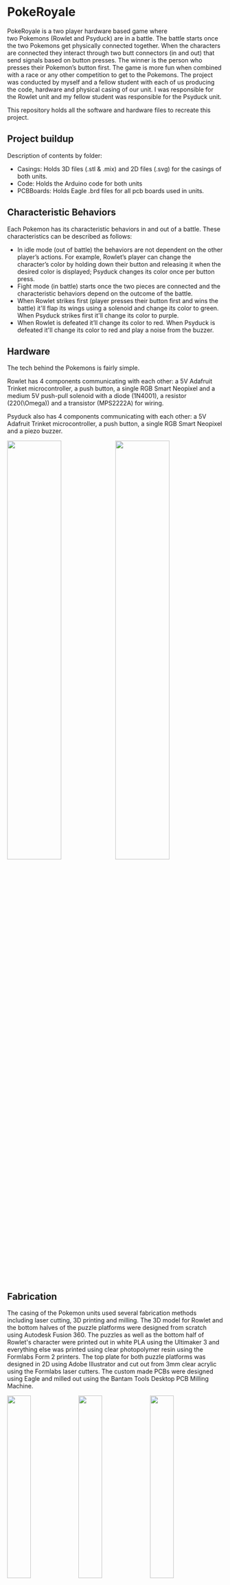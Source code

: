 # PokeRoyale
PokeRoyale is a two player hardware based game where two Pokemons (Rowlet and Psyduck) are in a battle. The battle starts once the two Pokemons get physically connected together. When the characters are connected they interact through two butt connectors (in and out) that send signals based on button presses. The winner is the person who presses their Pokemon’s button first. The game is more fun when combined with a race or any other competition to get to the Pokemons. The project was conducted by myself and a fellow student with each of us producing the code, hardware and physical casing of our unit. I was responsible for the Rowlet unit and my fellow student was responsible for the Psyduck unit.

This repository holds all the software and hardware files to recreate this project. 


## Project buildup
Description of contents by folder:
- Casings: Holds 3D files (.stl & .mix) and 2D files (.svg) for the casings of both units.
- Code: Holds the Arduino code for both units
- PCBBoards: Holds Eagle .brd files for all pcb boards used in units.

## Characteristic Behaviors
Each Pokemon has its characteristic behaviors in and out of a battle.
These characteristics can be described as follows:
- In idle mode (out of battle) the behaviors are not dependent on the other player’s actions. For example, Rowlet’s player can change the character’s color by holding down their button and releasing it when the desired color is displayed; Psyduck changes its color once per button press.
-	Fight mode (in battle) starts once the two pieces are connected and the characteristic behaviors depend on the outcome of the battle. 
  -	When Rowlet strikes first (player presses their button first and wins the battle) it'll flap its wings using a solenoid and change its color to green. When Psyduck strikes first it'll change its color to purple.
  -	When Rowlet is defeated it’ll change its color to red. When Psyduck is defeated it'll change its color to red and play a noise from the buzzer.

## Hardware
The tech behind the Pokemons is fairly simple. 

Rowlet has 4 components communicating with each other: a 5V Adafruit Trinket microcontroller, a push button, a single RGB Smart Neopixel and a medium 5V push-pull solenoid with a diode (1N4001), a resistor (220\(\Omega\)) and a transistor (MPS2222A) for wiring.

Psyduck also has 4 components communicating with each other: a 5V Adafruit Trinket microcontroller, a push button, a single RGB Smart Neopixel and a piezo buzzer.

<img src="https://github.com/BetyMehide/PokeRoyale/blob/master/Img/RowletWiring.PNG" width=50%><img src="https://github.com/BetyMehide/PokeRoyale/blob/master/Img/PsyduckWiring.PNG" width=50%>

## Fabrication
The casing of the Pokemon units used several fabrication methods including laser cutting, 3D printing and milling. The 3D model for Rowlet and the bottom halves of the puzzle platforms were designed from scratch using Autodesk Fusion 360. The puzzles as well as the bottom half of Rowlet's character were printed out in white PLA using the Ultimaker 3 and everything else was printed using clear photopolymer resin using the Formlabs Form 2 printers. The top plate for both puzzle platforms was designed in 2D using Adobe Illustrator and cut out from 3mm clear acrylic using the Formlabs laser cutters. The custom made PCBs were designed using Eagle and milled out using the Bantam Tools Desktop PCB Milling Machine.

<img src="https://github.com/BetyMehide/PokeRoyale/blob/master/Img/Rowlet3D.PNG" width="33%"><img src="https://github.com/BetyMehide/PokeRoyale/blob/master/Img/Psyduck3D.PNG" width="33%"><img src="https://github.com/BetyMehide/PokeRoyale/blob/master/Img/Puzzles3D.PNG" width="33%">
<img src="https://github.com/BetyMehide/PokeRoyale/blob/master/Img/RowletMainPCB.png" width="33%"><img src="https://github.com/BetyMehide/PokeRoyale/blob/master/Img/PsyduckMainPCB.png" width="33%"><img src="https://github.com/BetyMehide/PokeRoyale/blob/master/Img/OtherPCB.png" width="33%">

## Software
The microprocessor that was used for this project was the Adafruit Trinket that reads Arduino code, therefore the software development was done in the Arduino IDE. The software works as follows: 
1.	Once the microprocessor boots up the software sets itself up, sets the emit communications pin to a high voltage (about 5V here) and enters idle mode. 
2.	In idle mode the pokemon is constantly checking whether the receiving communications pin has detected a high voltage signal or whether there has been a button press. 
  -	If Rowlet detects a long button press it will start randomly changing the color of the pokemon until the button is released. If Psyduck detects a button press it will randomly change the color of the pokemon once.
  -	If Rowlet detects a significant enough voltage on the receive pin it will enter fight mode. Same applys for Psyduck.
3.	Fight mode is similar to idle mode, but we’re listening for a low not high voltage signal and a single click instead of a long press.
  -	A button click indicates an attack action from the user. If no attack from the other player has been previously detected, a button click will set the emit pin to a low voltage for a short period of time and perform its winning action which in Rowlet’s case is changing its body color to green and flapping wings and in Psyduck's case is changing its body color to purple. 
  -	A low voltage on the receive pin might indicate either an attack from the other player or a disconnection. The difference is established with timing as during an attack the voltage will go low for just a short predetermined period while a disconnect will make the voltage low for a longer period. 
    -	If an attack from the other player is detected the pokemon will perform its loosing reaction. In Rowlet’s case that is changing its body color to red and in Psyduck's case it is changing its body color to red and emitting a sound from the buzzer. 
    -	If disconnect is detected the pokemons will go back to idle mode (step 2).

## Approach
We conducted this project in 3 stages: low-fidelity, medium-fidelity and high-fidelity prototyping. 

During low-fidelity prototyping we were ideating for concepts, drawing scetches for the ideas and crafting very rough casing ideas to better understand the design requirements for our idea. We used materials like foam and cardboard to see how the two units would physically come together and discussed simple interactions each unit could perform to establish a list of technologies to be incorporated. 

<img src="https://github.com/BetyMehide/PokeRoyale/blob/master/Img/LowFidPrototype.PNG" width="50%"><img src="https://github.com/BetyMehide/PokeRoyale/blob/master/Img/LowFidCardboard.jpg" width="50%">
<img src="https://github.com/BetyMehide/PokeRoyale/blob/master/Img/LowFidDrawings.PNG" width="50%"><img src="https://github.com/BetyMehide/PokeRoyale/blob/master/Img/LowFidMeasure.jpg" width="50%">

During medium-fidelity prototyping we started to create simple 3D models for the units, writing software for the microcontroller as well as using breadboards for wiring together hardware pieces. The 3D models were printed on the fastest settings and sometimes only partially to test physical connections. Software was mainly written to ensure that each piece of electronics could be controlled with the microcontroller. Using breadboards allowed us to easily change out components and wiring when we run into compatibility issues.

<img src="https://github.com/BetyMehide/PokeRoyale/blob/master/Img/MedFid3D.PNG" width="33%"><img src="https://github.com/BetyMehide/PokeRoyale/blob/master/Img/MedFidBreadBoard.jpg" width="33%"><img src="https://github.com/BetyMehide/PokeRoyale/blob/master/Img/MedFidelityProtoype.PNG" width="33%">

During high-fidelity prototyping we added more details to the previously created 3D models, started using more sophisticated materials, combined software together and changed out the breadboards to custom made PCBs. For example, we added screw bosses to the units to securely attach together different pieces, changed out cardboard to acrylic, soldered all the electronics to the PCBs and put everything together for the final prototype as it can be seen in this repository.

<img src="https://github.com/BetyMehide/PokeRoyale/blob/master/Img/HighFidAssembly.PNG" width="50%"><img src="https://github.com/BetyMehide/PokeRoyale/blob/master/Img/FinalAttached.PNG" width="50%">
<img src="https://github.com/BetyMehide/PokeRoyale/blob/master/Img/FinalLit.jpg" width="50%"><img src="https://github.com/BetyMehide/PokeRoyale/blob/master/Img/Final.PNG" width="50%">

## Reflection
This project perfectly demonstrated the complexity of producing any hardware product. The final prototype was definitely not perfect and if we were to produce antoher iteration we would change the following aspects:
- Change the microcontroller to something a bit more powerful/reliable. We often ran into situations where the software would start acting up but would work perfectly again once reinstalled. 
- Use a thinner sheet of acrylik on the top of the puzzle parts. The button of the unit is placed underneath the acrylic layer with the intention that the user will slightly press on the top layer to get to the button. However, the current top layer is not flexible enough and is prone to breaking at the pressure point so a thinner more flexible layer could fix that issue.  
- Change the character print material to something that diffuses the light better and/or add more LEDs.
- Reevaluate the gap needed for the wing movement on Rowlet or create a mechanical transition system that would flap the wings along a longer distance. The current gaps on the sides are too long and are not being utilised in their full length.
- Use a thinner buzzer, increase the height of the inside of the puzzle piece or move the buzzer to a new location on Psyduck. Currently the buzzer sound can't really be heard as it's pressed against the top layer too hard.  
